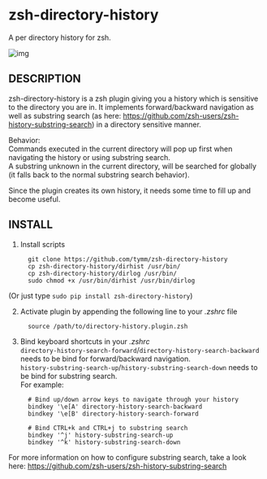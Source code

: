 zsh-directory-history
=================

A per directory history for zsh.

![img](https://github.com/tymm/directory-history/wiki/demo.gif)

DESCRIPTION
-----------

zsh-directory-history is a zsh plugin giving you a history which is sensitive to the directory you are in.
It implements forward/backward navigation as well as substring search (as here: https://github.com/zsh-users/zsh-history-substring-search) in a directory sensitive manner.

Behavior:  
Commands executed in the current directory will pop up first when navigating the history or using substring search.  
A substring unknown in the current directory, will be searched for globally (it falls back to the normal substring search behavior).

Since the plugin creates its own history, it needs some time to fill up and become useful.

INSTALL
-------

1. Install scripts

         git clone https://github.com/tymm/zsh-directory-history
         cp zsh-directory-history/dirhist /usr/bin/
         cp zsh-directory-history/dirlog /usr/bin/
         sudo chmod +x /usr/bin/dirhist /usr/bin/dirlog

  (Or just type `sudo pip install zsh-directory-history`)

2. Activate plugin by appending the following line to your _.zshrc_ file

         source /path/to/directory-history.plugin.zsh

3. Bind keyboard shortcuts in your _.zshrc_  
`directory-history-search-forward`/`directory-history-search-backward` needs to be bind for forward/backward navigation.  
`history-substring-search-up`/`history-substring-search-down` needs to be bind for substring search.  
For example:

         # Bind up/down arrow keys to navigate through your history
         bindkey '\e[A' directory-history-search-backward
         bindkey '\e[B' directory-history-search-forward

         # Bind CTRL+k and CTRL+j to substring search
         bindkey '^j' history-substring-search-up
         bindkey '^k' history-substring-search-down

For more information on how to configure substring search, take a look here: https://github.com/zsh-users/zsh-history-substring-search
